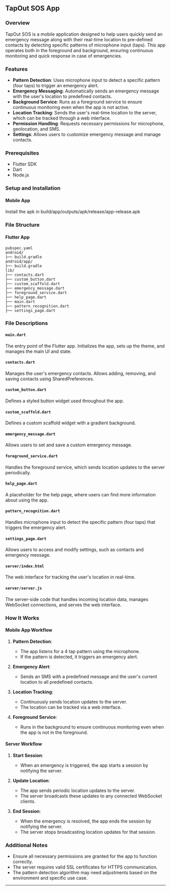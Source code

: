 ## TapOut SOS App

### Overview
TapOut SOS is a mobile application designed to help users quickly send an emergency message along with their real-time 
location to pre-defined contacts by detecting specific patterns of microphone input (taps). This app operates both 
in the foreground and background, ensuring continuous monitoring and quick response in case of emergencies.

### Features
- **Pattern Detection**: Uses microphone input to detect a specific pattern (four taps) to trigger an emergency alert.
- **Emergency Messaging**: Automatically sends an emergency message with the user's location to predefined contacts.
- **Background Service**: Runs as a foreground service to ensure continuous monitoring even when the app is not active.
- **Location Tracking**: Sends the user's real-time location to the server, which can be tracked through a web interface.
- **Permission Handling**: Requests necessary permissions for microphone, geolocation, and SMS.
- **Settings**: Allows users to customize emergency message and manage contacts.

### Prerequisites
- Flutter SDK
- Dart
- Node.js

### Setup and Installation

#### Mobile App
Install the apk in
build/app/outputs/apk/release/app-release.apk
### File Structure

#### Flutter App
```
pubspec.yaml
android/
├── build.gradle
android/app/
├── build.gradle
lib/
├── contacts.dart
├── custom_button.dart
├── custom_scaffold.dart
├── emergency_message.dart
├── foreground_service.dart
├── help_page.dart
├── main.dart
├── pattern_recognition.dart
├── settings_page.dart

```


### File Descriptions

#### `main.dart`
The entry point of the Flutter app. Initializes the app, sets up the theme, and manages the main UI and state.

#### `contacts.dart`
Manages the user's emergency contacts. Allows adding, removing, and saving contacts using SharedPreferences.

#### `custom_button.dart`
Defines a styled button widget used throughout the app.

#### `custom_scaffold.dart`
Defines a custom scaffold widget with a gradient background.

#### `emergency_message.dart`
Allows users to set and save a custom emergency message.

#### `foreground_service.dart`
Handles the foreground service, which sends location updates to the server periodically.

#### `help_page.dart`
A placeholder for the help page, where users can find more information about using the app.

#### `pattern_recognition.dart`
Handles microphone input to detect the specific pattern (four taps) that triggers the emergency alert.

#### `settings_page.dart`
Allows users to access and modify settings, such as contacts and emergency message.

#### `server/index.html`
The web interface for tracking the user's location in real-time.

#### `server/server.js`
The server-side code that handles incoming location data, manages WebSocket connections, and serves the web interface.

### How It Works

#### Mobile App Workflow
1. **Pattern Detection**:
    - The app listens for a 4 tap pattern using the microphone.
    - If the pattern is detected, it triggers an emergency alert.

2. **Emergency Alert**:
    - Sends an SMS with a predefined message and the user's current location to all predefined contacts.

3. **Location Tracking**:
    - Continuously sends location updates to the server.
    - The location can be tracked via a web interface.

4. **Foreground Service**:
    - Runs in the background to ensure continuous monitoring even when the app is not in the foreground.

#### Server Workflow
1. **Start Session**:
    - When an emergency is triggered, the app starts a session by notifying the server.

2. **Update Location**:
    - The app sends periodic location updates to the server.
    - The server broadcasts these updates to any connected WebSocket clients.

3. **End Session**:
    - When the emergency is resolved, the app ends the session by notifying the server.
    - The server stops broadcasting location updates for that session.



### Additional Notes
- Ensure all necessary permissions are granted for the app to function correctly.
- The server requires valid SSL certificates for HTTPS communication.
- The pattern detection algorithm may need adjustments based on the environment and specific use case.

---
